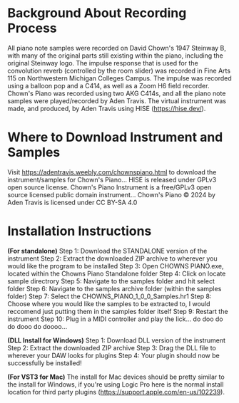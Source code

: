 # Background About Recording Process
All piano note samples were recorded on David Chown's 1947 Steinway B, with many of the original parts still existing within the piano, including the original Steinway logo. 
The impulse response that is used for the convolution reverb (controlled by the room slider) was recorded in Fine Arts 115 on Northwestern Michigan Colleges Campus. The impulse was recorded using a balloon pop and a C414, as well as a Zoom H6 field recorder. 
Chown's Piano was recorded using two AKG C414s, and all the piano note samples were played/recorded by Aden Travis. The virtual instrument was made, and produced, by Aden Travis using HISE (https://hise.dev/).

# Where to Download Instrument and Samples
Visit https://adentravis.weebly.com/chownspiano.html to download the instrument/samples for Chown's Piano...
HISE is released under GPLv3 open source license. Chown's Piano Instrument is a free/GPLv3 open source licensed public domain instrument... 
Chown's Piano © 2024 by Aden Travis is licensed under CC BY-SA 4.0 

# Installation Instructions
**(For standalone)**
Step 1: Download the STANDALONE version of the instrument
Step 2: Extract the downloaded ZIP archive to wherever you would like the program to be installed
Step 3: Open CHOWNS PIANO.exe, located within the Chowns Piano Standalone folder
Step 4: Click on locate sample directrory
Step 5: Navigate to the samples folder and hit select folder
Step 6: Navigate to the samples archive folder (within the samples folder)
Step 7: Select the CHOWNS_PIANO_1_0_0_Samples.hr1
Step 8: Choose where you would like the samples to be extracted to, I would reccomend just putting them in the samples folder itself
Step 9: Restart the instrument
Step 10: Plug in a MIDI controller and play the lick... do doo do do dooo do doooo...

**(DLL Install for Windows)**
Step 1: Download DLL version of the instrument
Step 2: Extract the downloaded ZIP archive
Step 3: Drag the DLL file to wherever your DAW looks for plugins
Step 4:  Your plugin should now be successfully be installed!

**(For VST3 for Mac)**
The install for Mac devices should be pretty similar to the install for Windows, if you're using Logic Pro here is the normal install location for third party plugins (https://support.apple.com/en-us/102239).

